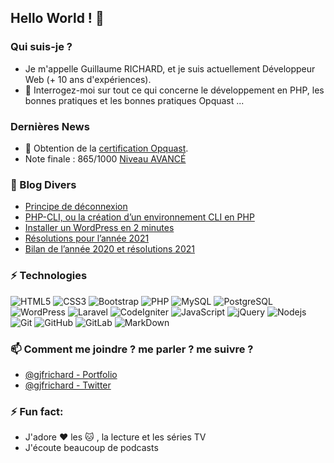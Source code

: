 ## Hello World ! 👋

### Qui suis-je ?
- Je m'appelle Guillaume RICHARD, et je suis actuellement Développeur Web (+ 10 ans d'expériences).
- 💬 Interrogez-moi sur tout ce qui concerne le développement en PHP, les bonnes pratiques et les bonnes pratiques Opquast ...

### Dernières News
- 🌱 Obtention de la [certification Opquast](https://www.opquast.com/).
- Note finale : 865/1000 [Niveau AVANCÉ](https://directory.opquast.com/fr/certificat/8AWHQT/)

### 📕 Blog Divers
<!-- BLOG-POST-LIST:START -->
- [Principe de déconnexion](https://guillaume-richard.fr/principe-de-deconnexion/)
- [PHP-CLI, ou la création d’un environnement CLI en PHP](https://guillaume-richard.fr/php-cli-ou-la-creation-dun-environnement-cli-en-php/)
- [Installer un WordPress en 2 minutes](https://guillaume-richard.fr/installer-un-wordpress-en-2-minutes/)
- [Résolutions pour l’année 2021](https://guillaume-richard.fr/resolutions-pour-lannee-2021/)
- [Bilan de l’année 2020 et résolutions 2021](https://guillaume-richard.fr/bilan-de-lannee-2020-et-resolutions-2021/)
<!-- BLOG-POST-LIST:END -->

### ⚡ Technologies
![HTML5](https://img.shields.io/badge/-HTML5-E34F26?style=flat-square&logo=html5&logoColor=white)
![CSS3](https://img.shields.io/badge/-CSS3-1572B6?style=flat-square&logo=css3)
![Bootstrap](https://img.shields.io/badge/-Bootstrap-563D7C?style=flat-square&logo=bootstrap)
![PHP](https://img.shields.io/badge/-PHP-474A8A?style=flat-square&logo=php)
![MySQL](https://img.shields.io/badge/-MySQL-336791?style=flat-square&logo=mysql)
![PostgreSQL](https://img.shields.io/badge/-PostgreSQL-336791?style=flat-square&logo=postgresql)
![WordPress](https://img.shields.io/badge/-WordPress-21759b?style=flat-square&logo=WordPress)
![Laravel](https://img.shields.io/badge/-laravel-23FF2D?style=flat-square&logo=laravel)
![CodeIgniter](https://img.shields.io/badge/-CodeIgniter-orange?style=flat-square&logo=CodeIgniter)
![JavaScript](https://img.shields.io/badge/-JavaScript-323330?style=flat-square&logo=javascript)
![jQuery](https://img.shields.io/badge/-jquery-230769?style=flat-square&logo=jquery)
![Nodejs](https://img.shields.io/badge/-Nodejs-303030?style=flat-square&logo=Node.js)
![Git](https://img.shields.io/badge/-Git-3E2C00?style=flat-square&logo=git)
![GitHub](https://img.shields.io/badge/-GitHub-181717?style=flat-square&logo=github)
![GitLab](https://img.shields.io/badge/-GitLab-FCA121?style=flat-square&logo=gitlab)
![MarkDown](https://img.shields.io/badge/markdown-black?&style=flat-square&logo=markdown)

### 📫 Comment me joindre ? me parler ? me suivre ?
* [@gjfrichard - Portfolio](https://guillaume-richard.fr/)
* [@gjfrichard - Twitter](https://twitter.com/gjfrichard)

### ⚡ Fun fact:
* J'adore :heart: les :cat: , la lecture et les séries TV
* J'écoute beaucoup de podcasts

<!--
- 🔭 I’m currently working on ...
- 👯 I’m looking to collaborate on ...
- 🤔 I’m looking for help with ...
- 😄 Pronouns: ...
- ⚡ Fun fact: ...
-->
